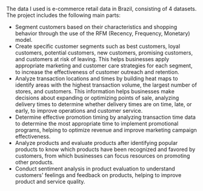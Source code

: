 The data I used is e-commerce retail data in Brazil, consisting of 4 datasets.
The project includes the following main parts:
- Segment customers based on their characteristics and shopping behavior through the use of the RFM (Recency, Frequency, Monetary) model.
- Create specific customer segments such as best customers, loyal customers, potential customers, new customers, promising customers, and customers at risk of leaving. This helps businesses apply appropriate marketing and customer care strategies for each segment, to increase the effectiveness of customer outreach and retention.
- Analyze transaction locations and times by building heat maps to identify areas with the highest transaction volume, the largest number of stores, and customers. This information helps businesses make decisions about expanding or optimizing points of sale, analyzing delivery times to determine whether delivery times are on time, late, or early, to improve operations and customer service.
- Determine effective promotion timing by analyzing transaction time data to determine the most appropriate time to implement promotional programs, helping to optimize revenue and improve marketing campaign effectiveness.
- Analyze products and evaluate products after identifying popular products to know which products have been recognized and favored by customers, from which businesses can focus resources on promoting other products.
- Conduct sentiment analysis in product evaluation to understand customers' feelings and feedback on products, helping to improve product and service quality.
